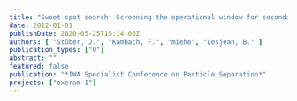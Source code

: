 ```yaml
---
title: "Sweet spot search: Screening the operational window for secondary effluent filtration (Poster)."
date: 2012-01-01
publishDate: 2020-05-25T15:14:06Z
authors: [ "Stüber, J.", "Kambach, F.", "miehe", "Lesjean, B." ]
publication_types: ["0"]
abstract: ""
featured: false
publication: "*IWA Specialist Conference on Particle Separation*"
projects: ["oxeram-1"]
---
```


